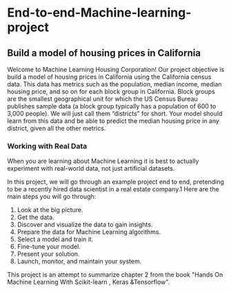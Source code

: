 # End-to-end-Machine-learning-project
## Build a model of housing prices in California 

Welcome to Machine Learning Housing Corporation! Our project objective is build a model of housing prices in California using the California census
data. This data has metrics such as the population, median income, median housing
price, and so on for each block group in California. Block groups are the smallest
geographical unit for which the US Census Bureau publishes sample data (a block
group typically has a population of 600 to 3,000 people). We will just call them “districts”
for short.
Your model should learn from this data and be able to predict the median housing
price in any district, given all the other metrics.

### Working with Real Data
When you are learning about Machine Learning it is best to actually experiment with
real-world data, not just artificial datasets.

In this project, we will go through an example project end to end, pretending to be a
recently hired data scientist in a real estate company.1 Here are the main steps you will
go through:
1. Look at the big picture.
2. Get the data.
3. Discover and visualize the data to gain insights.
4. Prepare the data for Machine Learning algorithms.
5. Select a model and train it.
6. Fine-tune your model.
7. Present your solution.
8. Launch, monitor, and maintain your system.

This project is an attempt to summarize chapter 2 from the book "Hands On Machine Learning With Scikit-learn , Keras &Tensorflow".
